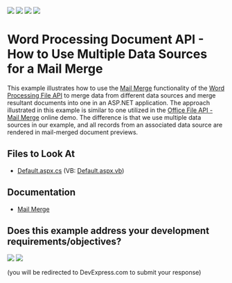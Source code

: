 <!-- default badges list -->
![](https://img.shields.io/endpoint?url=https://codecentral.devexpress.com/api/v1/VersionRange/128608336/24.2.1%2B)
[![](https://img.shields.io/badge/Open_in_DevExpress_Support_Center-FF7200?style=flat-square&logo=DevExpress&logoColor=white)](https://supportcenter.devexpress.com/ticket/details/E4765)
[![](https://img.shields.io/badge/📖_How_to_use_DevExpress_Examples-e9f6fc?style=flat-square)](https://docs.devexpress.com/GeneralInformation/403183)
[![](https://img.shields.io/badge/💬_Leave_Feedback-feecdd?style=flat-square)](#does-this-example-address-your-development-requirementsobjectives)
<!-- default badges end -->

# Word Processing Document API - How to Use Multiple Data Sources for a Mail Merge

This example illustrates how to use the [Mail Merge](https://docs.devexpress.com/OfficeFileAPI/15277/word-processing-document-api/mail-merge) functionality of the [Word Processing File API](https://docs.devexpress.com/OfficeFileAPI/17488/word-processing-document-api) to merge data from different data sources and merge resultant documents into one in an ASP.NET application. The approach illustrated in this example is similar to one utilized in the <a href="https://demos.devexpress.com/OfficeFileAPI/ASP/MailMerge/WordRTFMailMerge.aspx">Office File API - Mail Merge</a> online demo. The difference is that we use multiple data sources in our example, and all records from an associated data source are rendered in mail-merged document previews.

## Files to Look At

* [Default.aspx.cs](./CS/MailMergeSample/Default.aspx.cs) (VB: [Default.aspx.vb](./VB/MailMergeSample/Default.aspx.vb))

## Documentation

* [Mail Merge](https://docs.devexpress.com/OfficeFileAPI/15277/word-processing-document-api/mail-merge)
<!-- feedback -->
## Does this example address your development requirements/objectives?

[<img src="https://www.devexpress.com/support/examples/i/yes-button.svg"/>](https://www.devexpress.com/support/examples/survey.xml?utm_source=github&utm_campaign=word-document-api-use-multiple-data-sources-for-mail-merge&~~~was_helpful=yes) [<img src="https://www.devexpress.com/support/examples/i/no-button.svg"/>](https://www.devexpress.com/support/examples/survey.xml?utm_source=github&utm_campaign=word-document-api-use-multiple-data-sources-for-mail-merge&~~~was_helpful=no)

(you will be redirected to DevExpress.com to submit your response)
<!-- feedback end -->

